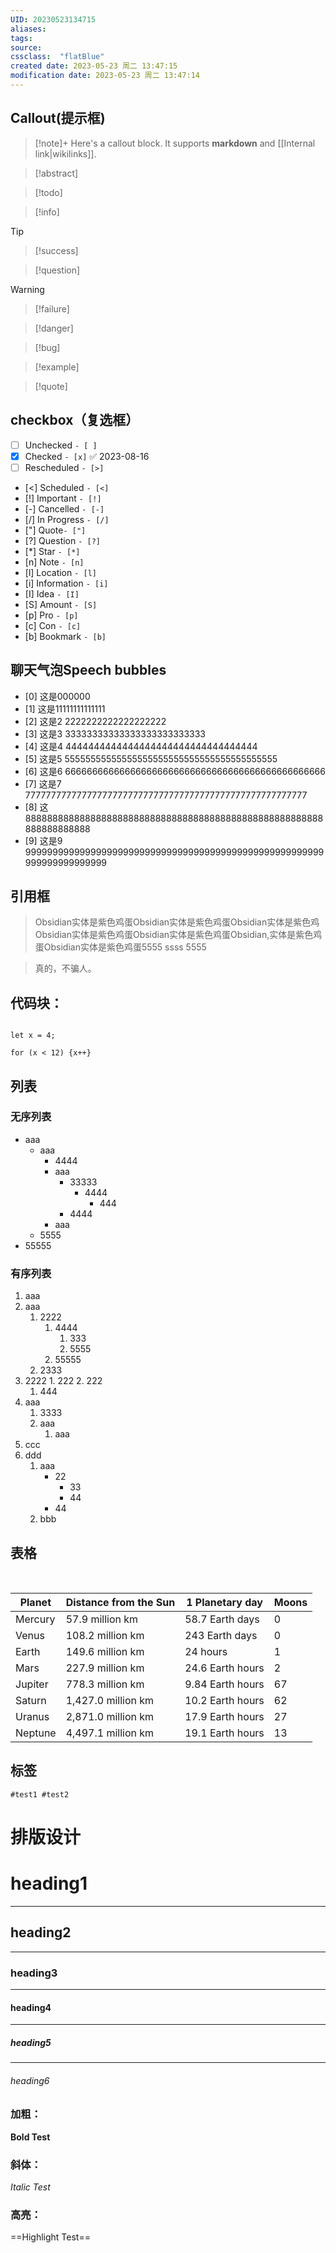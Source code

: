 ```yaml
---
UID: 20230523134715 
aliases: 
tags: 
source: 
cssclass:  "flatBlue"
created date: 2023-05-23 周二 13:47:15
modification date: 2023-05-23 周二 13:47:14
---
```


## Callout(提示框)
> [!note]+
> Here's a callout block.
> It supports **markdown** and [[Internal link|wikilinks]].

> [!abstract]

>[!todo]

> [!info]

> [!tip]

> [!success]

> [!question]

> [!warning]

> [!failure]

> [!danger]

> [!bug]

> [!example]

> [!quote]


## checkbox（复选框）

- [ ] Unchecked `- [ ]`
- [x] Checked `- [x]` ✅ 2023-08-16
- [ ] Rescheduled `- [>]`
- [<] Scheduled `- [<]`
- [!] Important `- [!]`
- [-] Cancelled `- [-]`
- [/] In Progress `- [/]`
- ["] Quote`- ["]`
- [?] Question `- [?]`
- [*] Star `- [*]`
- [n] Note `- [n]`
- [l] Location `- [l]`
- [i] Information `- [i]`
- [I] Idea `- [I]`
- [S] Amount `- [S]`
- [p] Pro `- [p]`
- [c] Con `- [c]`
- [b] Bookmark `- [b]`



## 聊天气泡Speech bubbles

- [0] 这是000000
- [1] 这是11111111111111
- [2] 这是2 2222222222222222222
- [3] 这是3 33333333333333333333333333
- [4] 这是4 4444444444444444444444444444444444
- [5] 这是5 55555555555555555555555555555555555555555
- [6] 这是6 666666666666666666666666666666666666666666666666
- [7] 这是7 7777777777777777777777777777777777777777777777777777777
- [8] 这8888888888888888888888888888888888888888888888888888888888888888888
- [9] 这是9 9999999999999999999999999999999999999999999999999999999999999999999999





## 引用框
> Obsidian实体是紫色鸡蛋Obsidian实体是紫色鸡蛋Obsidian实体是紫色鸡Obsidian实体是紫色鸡蛋Obsidian实体是紫色鸡蛋Obsidian,实体是紫色鸡蛋Obsidian实体是紫色鸡蛋5555
> ssss
> 5555

> 真的，不骗人。


## 代码块：
```test

let x = 4;

for (x < 12) {x++}

```


## 列表
### 无序列表

- aaa
	- aaa
		- 4444
		- aaa
			- 33333
				- 4444
					- 444
			- 4444 
		- aaa
	- 5555
- 55555
### 有序列表

1. aaa
2. aaa
	1. 2222
		1. 4444
			1. 333
			2. 5555
		2. 55555
	2. 2333
3. 2222
	   1. 222
	   2. 222
   1. 444
4. aaa
   1. 3333
   2. aaa
      1. aaa
5. ccc
6. ddd
   1. aaa
	   - 22
		   - 33
		   - 44
	   - 44
   2. bbb



## 表格
<br>

| Planet  | Distance from the Sun | 1 Planetary day  | Moons |
|---------|-----------------------|------------------|-------|
| Mercury | 57.9 million km       | 58.7 Earth days  | 0     |
| Venus   | 108.2 million km      | 243 Earth days   | 0     |
| Earth   | 149.6 million km      | 24 hours         | 1     |
| Mars    | 227.9 million km      | 24.6 Earth hours | 2     |
| Jupiter | 778.3 million km      | 9.84 Earth hours | 67    |
| Saturn  | 1,427.0 million km    | 10.2 Earth hours | 62    |
| Uranus  | 2,871.0 million km    | 17.9 Earth hours | 27    |
| Neptune | 4,497.1 million km    | 19.1 Earth hours | 13    |

## 标签
```
#test1 #test2
```

# 排版设计


# heading1
---
## heading2
---
### heading3
---
#### heading4
---
##### heading5
---
###### heading6

### 加粗：
**Bold Test**

### 斜体：
*Italic Test*

### 高亮：
==Highlight Test==